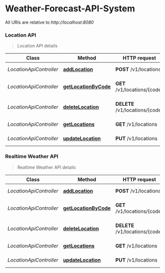 # Weather-Forecast-API-System

All URIs are relative to *http://localhost:8080*

### Location API

> Location API details

 Class                   | Method                                                         | HTTP request                    | Description                
-------------------------|----------------------------------------------------------------|---------------------------------|----------------------------
 *LocationApiController* | [**addLocation**](docs/LocationApi.md#addLocation)             | **POST** /v1/locations          | Adds a location            
 *LocationApiController* | [**getLocationByCode**](docs/LocationApi.md#getLocationByCode) | **GET** /v1/locations/{code}    | Get location by code       
 *LocationApiController* | [**deleteLocation**](docs/LocationApi.md#deleteLocation)       | **DELETE** /v1/locations/{code} | Deletes a location by code 
 *LocationApiController* | [**getLocations**](docs/LocationApi.md#getLocations)           | **GET** /v1/locations           | Returns all locations      
 *LocationApiController* | [**updateLocation**](docs/LocationApi.md#updateLocation)       | **PUT** /v1/locations           | Updates a location         

### Realtime Weather API

> Realtime Weather API details

 Class                   | Method                                                         | HTTP request                    | Description                
-------------------------|----------------------------------------------------------------|---------------------------------|----------------------------
 *LocationApiController* | [**addLocation**](docs/LocationApi.md#addLocation)             | **POST** /v1/locations          | Adds a location            
 *LocationApiController* | [**getLocationByCode**](docs/LocationApi.md#getLocationByCode) | **GET** /v1/locations/{code}    | Get location by code       
 *LocationApiController* | [**deleteLocation**](docs/LocationApi.md#deleteLocation)       | **DELETE** /v1/locations/{code} | Deletes a location by code 
 *LocationApiController* | [**getLocations**](docs/LocationApi.md#getLocations)           | **GET** /v1/locations           | Returns all locations      
 *LocationApiController* | [**updateLocation**](docs/LocationApi.md#updateLocation)       | **PUT** /v1/locations           | Updates a location
